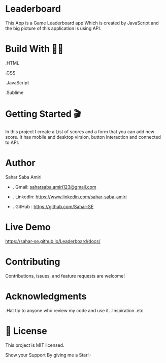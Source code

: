 # Leaderboard
This App is a Game Leaderboard app Which is created by JavaScript and the big picture of this application is using API.

# Build With 👩‍🔧
.HTML

.CSS

.JavaScript

.Sublime

# Getting Started 🎬
In this project I create a List of scores and a form that you can add new score. It has mobile and desktop virsion, button interaction and connected to API.

# Author
Sahar Saba Amiri

- . Gmail: saharsaba.amiri123@gmail.com

- . LinkedIn: https://www.linkedin.com/sahar-saba-amiri

- . GitHub : https://github.com/Sahar-SE

# Live Demo
https://sahar-se.github.io/Leaderboard/docs/

# Contributing
Contributions, issues, and feature requests are welcome!

# Acknowledgments
.Hat tip to anyone who review my code and use it.
.Inspiration
.etc

# 📝 License
This project is MIT licensed.

Show your Support
By giving me a Star✨
